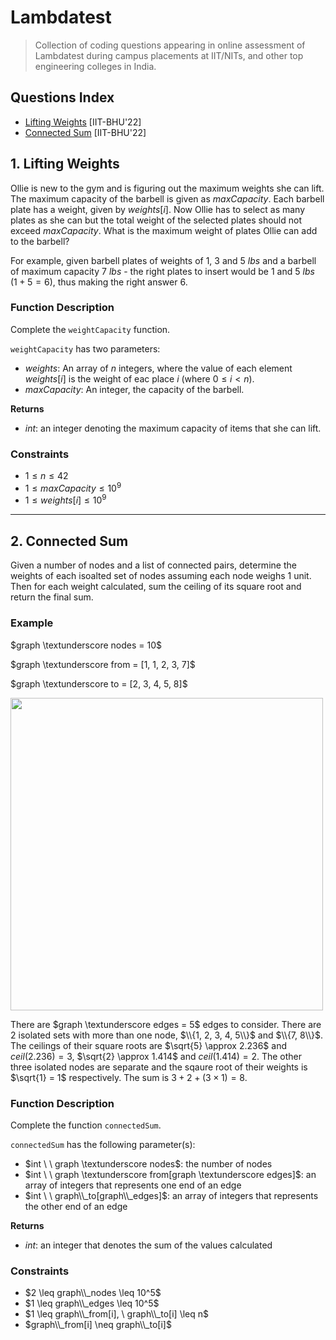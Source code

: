 # Lambdatest
> Collection of coding questions appearing in online assessment of Lambdatest during campus placements at IIT/NITs, and other top engineering colleges in India.

## Questions Index

* [Lifting Weights](#1-lifting-weights) [IIT-BHU'22]
* [Connected Sum](#2-connected-sum) [IIT-BHU'22]

## 1. Lifting Weights

Ollie is new to the gym and is figuring out the maximum weights she can lift. The maximum capacity of the barbell is given as $maxCapacity$. Each barbell plate has a weight, given by $weights[i]$. Now Ollie has to select as many plates as she can but the total weight of the selected plates should not exceed $maxCapacity$. What is the maximum weight of plates Ollie can add to the barbell?

For example, given barbell plates of weights of $1$, $3$ and $5 \ lbs$ and a barbell of maximum capacity $7 \ lbs$ - the right plates to insert would be $1$ and $5 \ lbs$ $(1 + 5 = 6)$, thus making the right answer $6$.

### Function Description

Complete the `weightCapacity` function.

`weightCapacity` has two parameters:

* $weights$: An array of $n$ integers, where the value of each element $weights[i]$ is the weight of eac place $i$ (where $0 \leq i \lt n$\).
* $maxCapacity$: An integer, the capacity of the barbell.

$\textbf{Returns}$

* $int$: an integer denoting the maximum capacity of items that she can lift.

### Constraints

* $1 \leq n \leq 42$
* $1 \leq maxCapacity \leq 10^9$
* $1 \leq weights[i] \leq 10^9$

---

## 2. Connected Sum

Given a number of nodes and a list of connected pairs, determine the weights of each isoalted set of nodes assuming each node weighs $1$ unit. Then for each weight calculated, sum the ceiling of its square root and return the final sum.

### Example

$graph \textunderscore nodes = 10$

$graph \textunderscore from = [1, 1, 2, 3, 7]$

$graph \textunderscore to = [2, 3, 4, 5, 8]$

<img src="https://github.com/mrsac7/placement-resources/blob/main/Lambdatest/cnt.png" width="500">

There are $graph \textunderscore edges = 5$ edges to consider. There are $2$ isolated sets with more than one node, $\\{1, 2, 3, 4, 5\\}$ and $\\{7, 8\\}$. The ceilings of their square roots are $\sqrt{5} \approx 2.236$ and $ceil(2.236) = 3$, $\sqrt{2} \approx 1.414$ and $ceil(1.414) = 2$. The other three isolated nodes are separate and the sqaure root of their weights is $\sqrt{1} = 1$ respectively. The sum is $3 + 2 + (3 \times 1) = 8$.

### Function Description

Complete the function `connectedSum`. 

`connectedSum` has the following parameter(s):

* $int \ \ graph \textunderscore nodes$: the number of nodes
* $int \ \ graph \textunderscore from[graph \textunderscore edges]$: an array of integers that represents one end of an edge
* $int \ \ graph\\_to[graph\\_edges]$: an array of integers that represents the other end of an edge

$\textbf{Returns}$
* $int$: an integer that denotes the sum of the values calculated

### Constraints

* $2 \leq graph\\_nodes \leq 10^5$
* $1 \leq graph\\_edges \leq 10^5$
* $1 \leq graph\\_from[i], \ graph\\_to[i] \leq n$
* $graph\\_from[i] \neq graph\\_to[i]$


